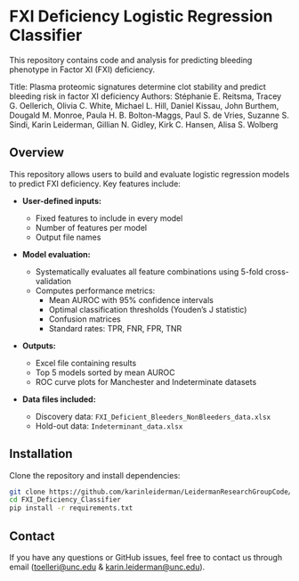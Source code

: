 # FXI Deficiency Logistic Regression Classifier

This repository contains code and analysis for predicting bleeding phenotype in Factor XI (FXI) deficiency. 

Title: Plasma proteomic signatures determine clot stability and predict bleeding risk in factor XI deficiency
Authors: Stéphanie E. Reitsma, Tracey G. Oellerich, Olivia C. White, Michael L. Hill, Daniel Kissau, John Burthem, Dougald M. Monroe, Paula H. B. Bolton-Maggs, Paul S. de Vries, Suzanne S. Sindi, Karin Leiderman, Gillian N. Gidley, Kirk C. Hansen, Alisa S. Wolberg

## Overview
This repository allows users to build and evaluate logistic regression models to predict FXI deficiency. Key features include:

- **User-defined inputs:**  
  - Fixed features to include in every model  
  - Number of features per model  
  - Output file names  

- **Model evaluation:**  
  - Systematically evaluates all feature combinations using 5-fold cross-validation  
  - Computes performance metrics:
    - Mean AUROC with 95% confidence intervals  
    - Optimal classification thresholds (Youden’s J statistic)  
    - Confusion matrices  
    - Standard rates: TPR, FNR, FPR, TNR  

- **Outputs:**  
  - Excel file containing results  
  - Top 5 models sorted by mean AUROC  
  - ROC curve plots for Manchester and Indeterminate datasets
  
- **Data files included:**  
  - Discovery data: `FXI_Deficient_Bleeders_NonBleeders_data.xlsx`  
  - Hold-out data: `Indeterminant_data.xlsx`

## Installation
Clone the repository and install dependencies:

```bash
git clone https://github.com/karinleiderman/LeidermanResearchGroupCode/tree/main/FXI_Deficiency_Classifier.git
cd FXI_Deficiency_Classifier
pip install -r requirements.txt
```

## Contact
If you have any questions or GitHub issues, feel free to contact us through email (toelleri@unc.edu & karin.leiderman@unc.edu).
